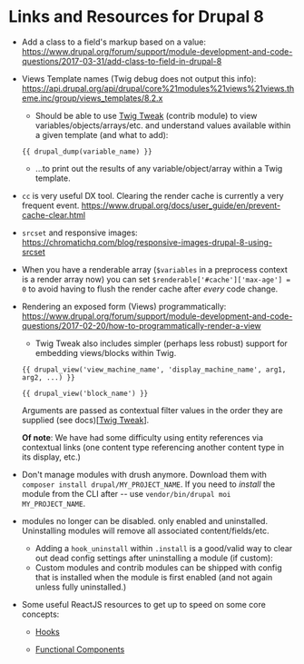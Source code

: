 # Links and Resources for Drupal 8

 - Add a class to a field's markup based on a value: https://www.drupal.org/forum/support/module-development-and-code-questions/2017-03-31/add-class-to-field-in-drupal-8
 
 - Views Template names (Twig debug does not output this info): https://api.drupal.org/api/drupal/core%21modules%21views%21views.theme.inc/group/views_templates/8.2.x
   
   - Should be able to use [Twig Tweak](https://www.drupal.org/docs/8/modules/twig-tweak/cheat-sheet) (contrib module) to view variables/objects/arrays/etc. and understand values available within a given template (and what to add): 
   ```
   {{ drupal_dump(variable_name) }} 
   ```
   - ...to print out the results of any variable/object/array within a Twig template.
   
   
 
 - `cc` is very useful DX tool. Clearing the render cache is currently a very frequent event.
 https://www.drupal.org/docs/user_guide/en/prevent-cache-clear.html
 
 - `srcset` and responsive images: https://chromatichq.com/blog/responsive-images-drupal-8-using-srcset
 
 - When you have a renderable array (`$variables` in a preprocess context is a render array now) you can set `$renderable['#cache']['max-age'] = 0` to avoid having to flush the render cache after *every* code change.
 
 - Rendering an exposed form (Views) programmatically: https://www.drupal.org/forum/support/module-development-and-code-questions/2017-02-20/how-to-programmatically-render-a-view
    - Twig Tweak also includes simpler (perhaps less robust) support for embedding views/blocks within Twig.
    ```
    {{ drupal_view('view_machine_name', 'display_machine_name', arg1, arg2, ...) }}
    
    {{ drupal_view('block_name') }}
    ```
    Arguments are passed as contextual filter values in the order they are supplied (see docs)[[Twig Tweak](https://www.drupal.org/docs/8/modules/twig-tweak/cheat-sheet)].
    
    **Of note**: We have had some difficulty using entity references via contextual links (one content type referencing another content type in its display, etc.)  

 - Don't manage modules with drush anymore. Download them with `composer install drupal/MY_PROJECT_NAME`. If you need to _install_ the module from the CLI after -- use `vendor/bin/drupal moi MY_PROJECT_NAME`.

 - modules no longer can be disabled. only enabled and uninstalled. Uninstalling modules will remove all associated content/fields/etc.
    - Adding a `hook_uninstall` within `.install` is a good/valid way to clear out dead config settings after uninstalling a module (if custom):
    - Custom modules and contrib modules can be shipped with config that is installed when the module is first enabled (and not again unless fully uninstalled.) 
    
 
 - Some useful ReactJS resources to get up to speed on some core concepts:
 
    - [Hooks](https://reactjs.org/docs/hooks-intro.html)
    
    - [Functional Components](https://programmingwithmosh.com/react/react-functional-components/)
    
